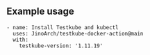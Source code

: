 ## Example usage

```
- name: Install Testkube and kubectl
  uses: JinoArch/testkube-docker-action@main
  with:
    testkube-version: '1.11.19'

```
